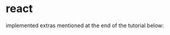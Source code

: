 # react
implemented extras mentioned at the end of the tutorial below:

<a href ="https://reactjs.org/tutorial/tutorial.html#passing-data-through-props"/>

